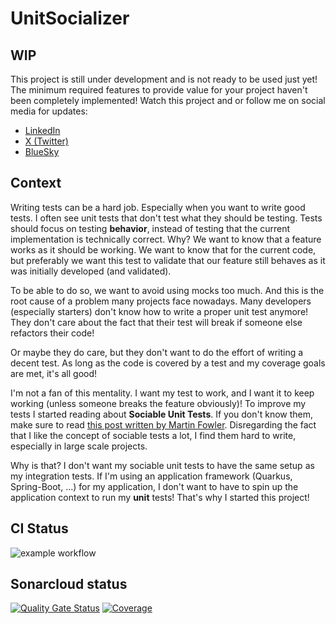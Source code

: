 # UnitSocializer

## WIP
This project is still under development and is not ready to be used just yet! 
The minimum required features to provide value for your project haven't been completely implemented!
Watch this project and or follow me on social media for updates:
- [LinkedIn](https://www.linkedin.com/in/wouter-bauweraerts-938689108)
- [X (Twitter)](https://x.com/wbauweraerts)
- [BlueSky](https://bsky.app/profile/wbauweraerts.bsky.social)

## Context
Writing tests can be a hard job. Especially when you want to write good tests.
I often see unit tests that don't test what they should be testing. Tests should focus on testing **behavior**, 
instead of testing that the current implementation is technically correct.
Why? We want to know that a feature works as it should be working. We want to know that for the current code, 
but preferably we want this test to validate that our feature still behaves as it was initially developed (and validated).

To be able to do so, we want to avoid using mocks too much. 
And this is the root cause of a problem many projects face nowadays. 
Many developers (especially starters) don't know how to write a proper unit test anymore! 
They don't care about the fact that their test will break if someone else refactors their code!

Or maybe they do care, but they don't want to do the effort of writing a decent test. 
As long as the code is covered by a test and my coverage goals are met, it's all good!

I'm not a fan of this mentality. I want my test to work, and I want it to keep working (unless someone breaks the feature obviously)!
To improve my tests I started reading about **Sociable Unit Tests**. If you don't know them, make sure to read [this post written by Martin Fowler](https://martinfowler.com/bliki/UnitTest.html).
Disregarding the fact that I like the concept of sociable tests a lot, 
I find them hard to write, especially in large scale projects.

Why is that? I don't want my sociable unit tests to have the same setup as my integration tests. 
If I'm using an application framework (Quarkus, Spring-Boot, ...) for my application, 
I don't want to have to spin up the application context to run my **unit** tests!
That's why I started this project!

## CI Status
![example workflow](https://github.com/wouter-bauweraerts/UnitSocializer/actions/workflows/maven.yml/badge.svg)
## Sonarcloud status
[![Quality Gate Status](https://sonarcloud.io/api/project_badges/measure?project=wouter-bauweraerts_sociable-testing&metric=alert_status)](https://sonarcloud.io/summary/new_code?id=wouter-bauweraerts_sociable-testing)
[![Coverage](https://sonarcloud.io/api/project_badges/measure?project=wouter-bauweraerts_sociable-testing&metric=coverage)](https://sonarcloud.io/summary/new_code?id=wouter-bauweraerts_sociable-testing)